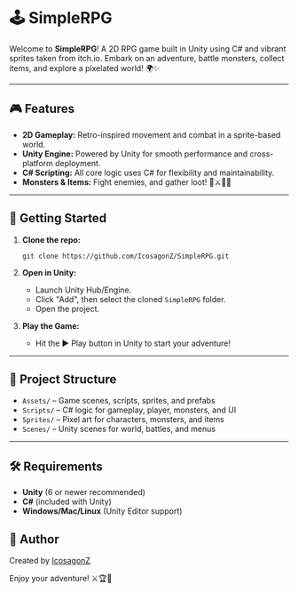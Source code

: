 # 🕹️ SimpleRPG

Welcome to **SimpleRPG**!
A 2D RPG game built in Unity using C# and vibrant sprites taken from itch.io.
Embark on an adventure, battle monsters, collect items, and explore a pixelated world! 🌍✨

---

## 🎮 Features

- **2D Gameplay:** Retro-inspired movement and combat in a sprite-based world.
- **Unity Engine:** Powered by Unity for smooth performance and cross-platform deployment.
- **C# Scripting:** All core logic uses C# for flexibility and maintainability.
- **Monsters & Items:** Fight enemies, and gather loot! 🐉⚔️🧙‍♂️

---

## 🚀 Getting Started

1. **Clone the repo:**
   ```
   git clone https://github.com/IcosagonZ/SimpleRPG.git
   ```

2. **Open in Unity:**
   - Launch Unity Hub/Engine.
   - Click "Add", then select the cloned `SimpleRPG` folder.
   - Open the project.

3. **Play the Game:**
   - Hit the ▶️ Play button in Unity to start your adventure!

---

## 📂 Project Structure

- `Assets/` – Game scenes, scripts, sprites, and prefabs
- `Scripts/` – C# logic for gameplay, player, monsters, and UI
- `Sprites/` – Pixel art for characters, monsters, and items
- `Scenes/` – Unity scenes for world, battles, and menus

---

## 🛠️ Requirements

- **Unity** (6 or newer recommended)
- **C#** (included with Unity)
- **Windows/Mac/Linux** (Unity Editor support)


## 👤 Author

Created by [IcosagonZ](https://github.com/IcosagonZ)

Enjoy your adventure! ⚔️🏆🌟
